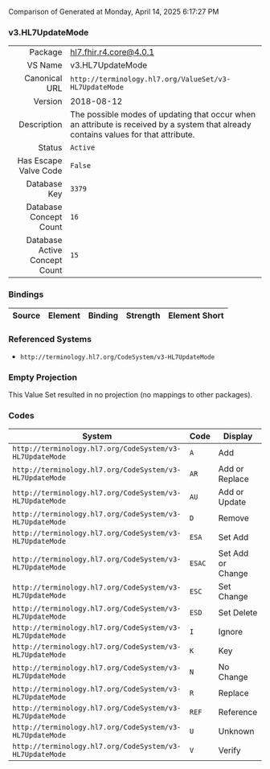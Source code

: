 Comparison of 
Generated at Monday, April 14, 2025 6:17:27 PM

### v3.HL7UpdateMode

|      |     |
| ---: | --- |
| Package | hl7.fhir.r4.core@4.0.1 |
| VS Name | v3.HL7UpdateMode |
| Canonical URL | `http://terminology.hl7.org/ValueSet/v3-HL7UpdateMode` |
| Version | 2018-08-12 |
| Description | The possible modes of updating that occur when an attribute is received by a system that already contains values for that attribute. |
| Status | `Active` |
| Has Escape Valve Code | `False` |
| Database Key | `3379` |
| Database Concept Count | `16` |
| Database Active Concept Count | `15` |
### Bindings

| Source | Element | Binding | Strength | Element Short |
| ------ | ------- | ------- | -------- | ------------- |

### Referenced Systems

* `http://terminology.hl7.org/CodeSystem/v3-HL7UpdateMode`
### Empty Projection

This Value Set resulted in no projection (no mappings to other packages).

### Codes

| System | Code | Display |
| ------ | ---- | ------- |
| `http://terminology.hl7.org/CodeSystem/v3-HL7UpdateMode` | `A` | Add |
| `http://terminology.hl7.org/CodeSystem/v3-HL7UpdateMode` | `AR` | Add or Replace |
| `http://terminology.hl7.org/CodeSystem/v3-HL7UpdateMode` | `AU` | Add or Update |
| `http://terminology.hl7.org/CodeSystem/v3-HL7UpdateMode` | `D` | Remove |
| `http://terminology.hl7.org/CodeSystem/v3-HL7UpdateMode` | `ESA` | Set Add |
| `http://terminology.hl7.org/CodeSystem/v3-HL7UpdateMode` | `ESAC` | Set Add or Change |
| `http://terminology.hl7.org/CodeSystem/v3-HL7UpdateMode` | `ESC` | Set Change |
| `http://terminology.hl7.org/CodeSystem/v3-HL7UpdateMode` | `ESD` | Set Delete |
| `http://terminology.hl7.org/CodeSystem/v3-HL7UpdateMode` | `I` | Ignore |
| `http://terminology.hl7.org/CodeSystem/v3-HL7UpdateMode` | `K` | Key |
| `http://terminology.hl7.org/CodeSystem/v3-HL7UpdateMode` | `N` | No Change |
| `http://terminology.hl7.org/CodeSystem/v3-HL7UpdateMode` | `R` | Replace |
| `http://terminology.hl7.org/CodeSystem/v3-HL7UpdateMode` | `REF` | Reference |
| `http://terminology.hl7.org/CodeSystem/v3-HL7UpdateMode` | `U` | Unknown |
| `http://terminology.hl7.org/CodeSystem/v3-HL7UpdateMode` | `V` | Verify |
